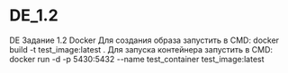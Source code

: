 # DE_1.2
DE Задание 1.2 Docker
Для создания образа запустить в CMD:
docker build -t test_image:latest .
Для запуска контейнера запустить в CMD:
docker run -d -p 5430:5432 --name test_container test_image:latest

